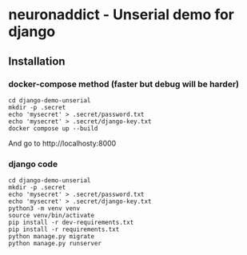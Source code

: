 # neuronaddict - Unserial demo for django

## Installation

### docker-compose method (faster but debug will be harder)

```
cd django-demo-unserial
mkdir -p .secret
echo 'mysecret' > .secret/password.txt
echo 'mysecret' > .secret/django-key.txt
docker compose up --build
```

And go to http://localhosty:8000

### django code

```
cd django-demo-unserial
mkdir -p .secret
echo 'mysecret' > .secret/password.txt
echo 'mysecret' > .secret/django-key.txt
python3 -m venv venv
source venv/bin/activate
pip install -r dev-requirements.txt
pip install -r requirements.txt
python manage.py migrate
python manage.py runserver
```



